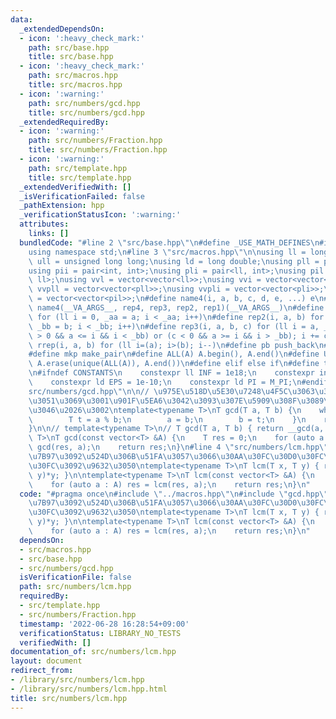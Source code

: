 ```yaml
---
data:
  _extendedDependsOn:
  - icon: ':heavy_check_mark:'
    path: src/base.hpp
    title: src/base.hpp
  - icon: ':heavy_check_mark:'
    path: src/macros.hpp
    title: src/macros.hpp
  - icon: ':warning:'
    path: src/numbers/gcd.hpp
    title: src/numbers/gcd.hpp
  _extendedRequiredBy:
  - icon: ':warning:'
    path: src/numbers/Fraction.hpp
    title: src/numbers/Fraction.hpp
  - icon: ':warning:'
    path: src/template.hpp
    title: src/template.hpp
  _extendedVerifiedWith: []
  _isVerificationFailed: false
  _pathExtension: hpp
  _verificationStatusIcon: ':warning:'
  attributes:
    links: []
  bundledCode: "#line 2 \"src/base.hpp\"\n#define _USE_MATH_DEFINES\n#include <bits/stdc++.h>\n\
    using namespace std;\n#line 3 \"src/macros.hpp\"\n\nusing ll = long long;\nusing\
    \ ull = unsigned long long;\nusing ld = long double;\nusing pll = pair<ll, ll>;\n\
    using pii = pair<int, int>;\nusing pli = pair<ll, int>;\nusing pil = pair<int,\
    \ ll>;\nusing vvl = vector<vector<ll>>;\nusing vvi = vector<vector<int>>;\nusing\
    \ vvpll = vector<vector<pll>>;\nusing vvpli = vector<vector<pli>>;\nusing vvpil\
    \ = vector<vector<pil>>;\n#define name4(i, a, b, c, d, e, ...) e\n#define rep(...)\
    \ name4(__VA_ARGS__, rep4, rep3, rep2, rep1)(__VA_ARGS__)\n#define rep1(i, a)\
    \ for (ll i = 0, _aa = a; i < _aa; i++)\n#define rep2(i, a, b) for (ll i = a,\
    \ _bb = b; i < _bb; i++)\n#define rep3(i, a, b, c) for (ll i = a, _bb = b; (c\
    \ > 0 && a <= i && i < _bb) or (c < 0 && a >= i && i > _bb); i += c)\n#define\
    \ rrep(i, a, b) for (ll i=(a); i>(b); i--)\n#define pb push_back\n#define eb emplace_back\n\
    #define mkp make_pair\n#define ALL(A) A.begin(), A.end()\n#define UNIQUE(A) sort(ALL(A)),\
    \ A.erase(unique(ALL(A)), A.end())\n#define elif else if\n#define tostr to_string\n\
    \n#ifndef CONSTANTS\n    constexpr ll INF = 1e18;\n    constexpr int MOD = 1000000007;\n\
    \    constexpr ld EPS = 1e-10;\n    constexpr ld PI = M_PI;\n#endif\n#line 3 \"\
    src/numbers/gcd.hpp\"\n\n// \u975E\u518D\u5E30\u7248\u4F5C\u3063\u3066\u307F\u305F\
    \u3051\u3069\u3001\u901F\u5EA6\u3042\u3093\u307E\u5909\u308F\u3089\u306A\u305D\
    \u3046\u2026\u3002\ntemplate<typename T>\nT gcd(T a, T b) {\n    while (b) {\n\
    \        T t = a % b;\n        a = b;\n        b = t;\n    }\n    return a;\n\
    }\n\n// template<typename T>\n// T gcd(T a, T b) { return __gcd(a, b); }\n\ntemplate<typename\
    \ T>\nT gcd(const vector<T> &A) {\n    T res = 0;\n    for (auto a : A) res =\
    \ gcd(res, a);\n    return res;\n}\n#line 4 \"src/numbers/lcm.hpp\"\n\n// \u9664\
    \u7B97\u3092\u524D\u306B\u51FA\u3057\u3066\u30AA\u30FC\u30D0\u30FC\u30D5\u30ED\
    \u30FC\u3092\u9632\u3050\ntemplate<typename T>\nT lcm(T x, T y) { return x/gcd(x,\
    \ y)*y; }\n\ntemplate<typename T>\nT lcm(const vector<T> &A) {\n    T res = 1;\n\
    \    for (auto a : A) res = lcm(res, a);\n    return res;\n}\n"
  code: "#pragma once\n#include \"../macros.hpp\"\n#include \"gcd.hpp\"\n\n// \u9664\
    \u7B97\u3092\u524D\u306B\u51FA\u3057\u3066\u30AA\u30FC\u30D0\u30FC\u30D5\u30ED\
    \u30FC\u3092\u9632\u3050\ntemplate<typename T>\nT lcm(T x, T y) { return x/gcd(x,\
    \ y)*y; }\n\ntemplate<typename T>\nT lcm(const vector<T> &A) {\n    T res = 1;\n\
    \    for (auto a : A) res = lcm(res, a);\n    return res;\n}\n"
  dependsOn:
  - src/macros.hpp
  - src/base.hpp
  - src/numbers/gcd.hpp
  isVerificationFile: false
  path: src/numbers/lcm.hpp
  requiredBy:
  - src/template.hpp
  - src/numbers/Fraction.hpp
  timestamp: '2022-06-28 16:28:54+09:00'
  verificationStatus: LIBRARY_NO_TESTS
  verifiedWith: []
documentation_of: src/numbers/lcm.hpp
layout: document
redirect_from:
- /library/src/numbers/lcm.hpp
- /library/src/numbers/lcm.hpp.html
title: src/numbers/lcm.hpp
---
```

